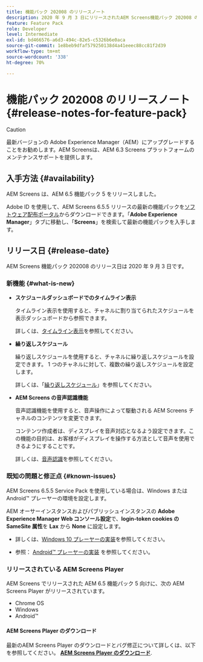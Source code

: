 ```yaml
---
title: 機能パック 202008 のリリースノート
description: 2020 年 9 月 3 日にリリースされたAEM Screens機能パック 202008 の詳細情報。
feature: Feature Pack
role: Developer
level: Intermediate
exl-id: bd466576-a6d3-494c-82e5-c5326b6e0aca
source-git-commit: 1e8beb9dfaf579250138d4a41eeec88cc81f2d39
workflow-type: tm+mt
source-wordcount: '338'
ht-degree: 70%

---
```


# 機能パック 202008 のリリースノート {#release-notes-for-feature-pack}

>[!CAUTION]
>
>最新バージョンの Adobe Experience Manager（AEM）にアップグレードすることをお勧めします。AEM Screensは、AEM 6.3 Screens プラットフォームのメンテナンスサポートを提供します。

## 入手方法 {#availability}

AEM Screens は、AEM 6.5 機能パック 5 をリリースしました。

Adobe ID を使用して、AEM Screens 6.5.5 リリースの最新の機能パックを[ソフトウェア配布ポータル](https://experience.adobe.com/#/downloads/content/software-distribution/en/aem.html)からダウンロードできます。「**Adobe Experience Manager**」タブに移動し、「**Screens**」を検索して最新の機能パックを入手します。

## リリース日 {#release-date}

AEM Screens 機能パック 202008 のリリース日は 2020 年 9 月 3 日です。

### 新機能 {#what-is-new}

* **スケジュールダッシュボードでのタイムライン表示**

  タイムライン表示を使用すると、チャネルに割り当てられたスケジュールを表示ダッシュボードから参照できます。

  詳しくは、[タイムライン表示](/help/user-guide/channel-assignment-latest-fp.md#timeline-view)を参照してください。

* **繰り返しスケジュール**

  繰り返しスケジュールを使用すると、チャネルに繰り返しスケジュールを設定できます。 1 つのチャネルに対して、複数の繰り返しスケジュールを設定します。

  詳しくは、「[繰り返しスケジュール](/help/user-guide/channel-assignment-latest-fp.md#recurrence-schedule)」を参照してください。

* **AEM Screens の音声認識機能**

  音声認識機能を使用すると、音声操作によって駆動される AEM Screens チャネルのコンテンツを変更できます。

  コンテンツ作成者は、ディスプレイを音声対応となるよう設定できます。この機能の目的は、お客様がディスプレイを操作する方法として音声を使用できるようにすることです。

  詳しくは、[音声認識](voice-recognition.md)を参照してください。

### 既知の問題と修正点 {#known-issues}

AEM Screens 6.5.5 Service Pack を使用している場合は、Windows または Android™ プレーヤーの環境を設定します。

AEM オーサーインスタンスおよびパブリッシュインスタンスの **Adobe Experience Manager Web コンソール設定**&#x200B;で、**login-token cookies の SameSite 属性**&#x200B;を **Lax** から **None** に設定します。

* 詳しくは、[Windows 10 プレーヤーの実装](implementing-windows-player.md#fp-environment-setup)を参照してください。

* 参照： [Android™ プレーヤーの実装](implementing-android-player.md#fp-environment-setup) を参照してください。

### リリースされている AEM Screens Player

AEM Screens でリリースされた AEM 6.5 機能パック 5 向けに、次の AEM Screens Player がリリースされています。

* Chrome OS
* Windows
* Android™

#### AEM Screens Player のダウンロード 

最新のAEM Screens Player のダウンロードとバグ修正について詳しくは、以下を参照してください。 **[AEM Screens Player のダウンロード](https://download.macromedia.com/screens/index.html)**.
